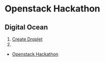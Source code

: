 # Openstack Hackathon

## Digital Ocean

1. [Create Droplet](https://cloud.digitalocean.com/droplets )
2. 

- [Openstack Hackathon](https://github.com/openstack-hackathon/training-shade-sdk)